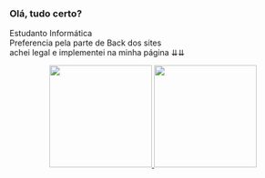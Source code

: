 ### Olá, tudo certo?

Estudanto Informática <br/>
Preferencia pela parte de Back dos sites <br/>
achei legal e implementei na minha página ⇊⇊

<div align="center">
  <a href="https://github.com/Krane-13">
  <img height="180em" src="https://github-readme-stats.vercel.app/api?username=Krane-13&show_icons=true&theme=dark&include_all_commits=true&count_private=true"/>
  <img height="180em" src="https://github-readme-stats.vercel.app/api/top-langs/?username=Krane-13&layout=compact&langs_count=7&theme=dark"/>
</div>
